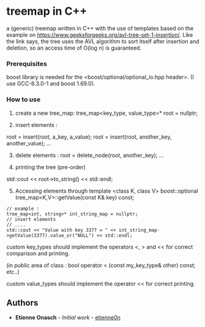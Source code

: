 # treemap in C++

a (generic) treemap written in C++ with the use of templates based on the example on https://www.geeksforgeeks.org/avl-tree-set-1-insertion/.
Like the link says, the tree uses the AVL algorithm to sort itself after insertion and deletion,
so an access time of O(log n) is guaranteed.

### Prerequisites

boost library is needed for the <boost/optional/optional_io.hpp header>. 
(I use GCC-6.3.0-1 and boost 1.69.0).

### How to use

1. create a new tree_map:
tree_map<key_type, value_type>* root = nullptr;

2. insert elements :

root = insert(root, a_key, a_value);
root = insert(root, another_key, another_value);
...

3. delete elements : 
root = delete_node(root, another_key);
...

4. printing the tree (pre-order)

std::cout << root->to_string() << std::endl;

5. Accessing elements
through
template <class K, class V>
boost::optional<V> tree_map<K,V>::getValue(const K& key) const;

````````
// example : 
tree_map<int, string>* int_string_map = nullptr;
// insert elements
// ....
std::cout << "Value with key 3377 = " << int_string_map->getValue(3377).value_or("NULL") << std::endl;

````````

custom key_types should implement the operators
<, > and << for correct comparison and printing.

(in public area of class : 
	bool operator < (const my_key_type& other) const; 
etc..)

custom value_types should implement the operator
<< for correct printing.



## Authors

* **Etienne Onasch** - *Initial work* - [etienne0n](https://github.com/etienne0n)


